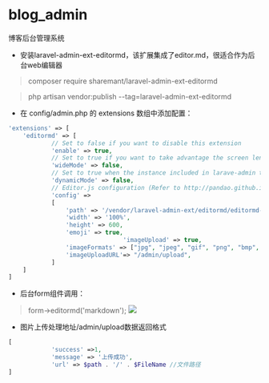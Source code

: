 # blog_admin
博客后台管理系统

- 安装laravel-admin-ext-editormd，该扩展集成了editor.md，很适合作为后台web编辑器

> composer require sharemant/laravel-admin-ext-editormd

> php artisan vendor:publish --tag=laravel-admin-ext-editormd

- 在 config/admin.php 的 extensions 数组中添加配置：
```php
'extensions' => [
    'editormd' => [
            // Set to false if you want to disable this extension
            'enable' => true,
            // Set to true if you want to take advantage the screen length for your editormd instance.
            'wideMode' => false,
            // Set to true when the instance included in larave-admin tab component.
            'dynamicMode' => false,
            // Editor.js configuration (Refer to http://pandao.github.io/editor.md/)
            'config' => 
        	[
                'path' => '/vendor/laravel-admin-ext/editormd/editormd-1.5.0/lib/',
                'width' => '100%',
                'height' => 600,
                'emoji' => true,
								'imageUpload' => true,
                'imageFormats' => ["jpg", "jpeg", "gif", "png", "bmp", "webp"],
                'imageUploadURL'=> "/admin/upload",
            ]
    ]
]
```

- 后台form组件调用：

>form->editormd('markdown');
![](http://image.zhiqiexing.com/2019-05-15-073202.png)

- 图片上传处理地址/admin/upload数据返回格式
```php
[
			'success' =>1,
			'message' => '上传成功',
			'url' => $path . '/' . $FileName //文件路径
]
```

